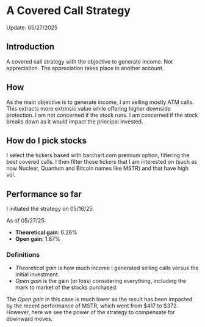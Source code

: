 # A Covered Call Strategy #

Update: 05/27/2025

## Introduction ## 

A covered call strategy with the objective to generate income. Not appreciation. The appreciation takes place in another account. 

## How ##

As the main objective is to generate income, I am selling mostly ATM calls. This extracts more extrinsic value while offering higher downside protection. I am not concerned if the stock runs. I am concerned if the stock breaks down as it would impact the principal invested. 

## How do I pick stocks ##

I select the tickers based with barchart.com premium option, filtering the best covered calls. I then filter those tickers that I am interested on (such as now Nuclear, Quantum and Bitcoin names like MSTR) and that have high vol.

## Performance so far ##

I initiated the strategy on 05/16/25. 

As of 05/27/25:

- **Theoretical gain**:   6.26% 
- **Open gain**:          1.87%

### Definitions ###

- *Theoretical gain* is how much income I generated selling calls versus the initial investment.
- *Open gain* is the gain (or loss) considering everything, including the mark to market of the stocks purchased.

The *Open gain* in this case is much lower as the result has been impacted by the recent performance of MSTR, which went from $417 to $372. However, here we see the power of the strategy to compensate for downward moves. 
